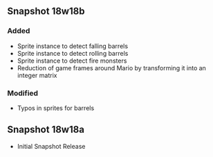 ## Snapshot 18w18b

### Added

* Sprite instance to detect falling barrels
* Sprite instance to detect rolling barrels
* Sprite instance to detect fire monsters
* Reduction of game frames around Mario by transforming it into an integer matrix

### Modified

* Typos in sprites for barrels

## Snapshot 18w18a

* Initial Snapshot Release